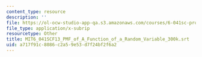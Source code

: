 ```yaml
---
content_type: resource
description: ''
file: https://ol-ocw-studio-app-qa.s3.amazonaws.com/courses/6-041sc-probabilistic-systems-analysis-and-applied-probability-fall-2013/a717f91c8086c2a59e53d7f24bf2f6a2_MIT6_041SCF13_PMF_of_A_Function_of_a_Random_Variable_300k.srt
file_type: application/x-subrip
resourcetype: Other
title: MIT6_041SCF13_PMF_of_A_Function_of_a_Random_Variable_300k.srt
uid: a717f91c-8086-c2a5-9e53-d7f24bf2f6a2
---
```

